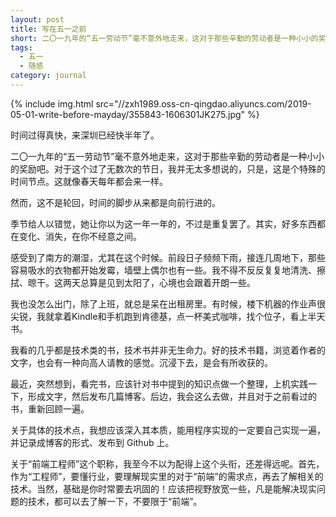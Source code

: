 ```yaml
---
layout: post
title: 写在五一之前
short: 二〇一九年的“五一劳动节”毫不意外地走来，这对于那些辛勤的劳动者是一种小小的奖励吧。对于这个过了无数次的节日，我并无太多想说的，只是，这是个特殊的时间节点。这就像春天每年都会来一样
tags:
  - 五一
  - 随感
category: journal
---
```


{% include img.html src="//zxh1989.oss-cn-qingdao.aliyuncs.com/2019-05-01-write-before-mayday/355843-1606301JK275.jpg" %}

时间过得真快，来深圳已经快半年了。

二〇一九年的“五一劳动节”毫不意外地走来，这对于那些辛勤的劳动者是一种小小的奖励吧。对于这个过了无数次的节日，我并无太多想说的，只是，这是个特殊的时间节点。这就像春天每年都会来一样。

然而，这不是轮回，时间的脚步从来都是向前行进的。

季节给人以错觉，她让你以为这一年一年的，不过是重复罢了。其实，好多东西都在变化、消失，在你不经意之间。

感受到了南方的潮湿，尤其在这个时候。前段日子频频下雨，接连几周地下，那些容易吸水的衣物都开始发霉，墙壁上偶尔也有一些。我不得不反反复复地清洗、擦拭、晾干。这两天总算是见到太阳了，心境也会跟着开朗一些。

我也没怎么出门，除了上班，就总是呆在出租房里。有时候，楼下机器的作业声很尖锐，我就拿着Kindle和手机跑到肯德基，点一杯美式咖啡，找个位子，看上半天书。

我看的几乎都是技术类的书，技术书并非无生命力。好的技术书籍，浏览着作者的文字，也会有一种向高人请教的感觉。沉浸下去，是会有所收获的。

最近，突然想到，看完书，应该针对书中提到的知识点做一个整理，上机实践一下，形成文字，然后发布几篇博客。后边，我会这么去做，并且对于之前看过的书，重新回顾一遍。

关于具体的技术点，我想应该深入其本质，能用程序实现的一定要自己实现一遍，并记录成博客的形式、发布到 Github 上。

关于“前端工程师”这个职称，我至今不以为配得上这个头衔，还差得远呢。首先，作为“工程师”，要懂行业，要理解现实里的对于“前端”的需求点，再去了解相关的技术。当然，基础是你时常要去巩固的！应该把视野放宽一些，凡是能解决现实问题的技术，都可以去了解一下，不要限于“前端”。